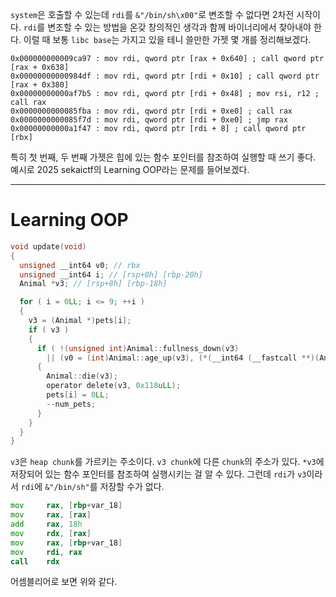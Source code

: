 `system`은 호출할 수 있는데 `rdi`를 `&"/bin/sh\x00"`로 변조할 수 없다면 2차전 시작이다. `rdi`를 변조할 수 있는 방법을 온갖 창의적인 생각과 함께 바이너리에서 찾아내야 한다. 이럴 때 보통 `libc base`는 가지고 있을 테니 쓸만한 가젯 몇 개를 정리해보겠다.

```
0x000000000009ca97 : mov rdi, qword ptr [rax + 0x640] ; call qword ptr [rax + 0x638]
0x00000000000984df : mov rdi, qword ptr [rdi + 0x10] ; call qword ptr [rax + 0x380]
0x00000000000af7b5 : mov rdi, qword ptr [rdi + 0x48] ; mov rsi, r12 ; call rax
0x0000000000085fba : mov rdi, qword ptr [rdi + 0xe0] ; call rax
0x0000000000085f7d : mov rdi, qword ptr [rdi + 0xe0] ; jmp rax
0x00000000000a1f47 : mov rdi, qword ptr [rdi + 8] ; call qword ptr [rbx]
```

특히 첫 번째, 두 번째 가젯은 힙에 있는 함수 포인터를 참조하여 실행할 때 쓰기 좋다. 예시로 2025 sekaictf의 Learning OOP라는 문제를 들어보겠다.

---
# Learning OOP

```c
void update(void)
{
  unsigned __int64 v0; // rbx
  unsigned __int64 i; // [rsp+0h] [rbp-20h]
  Animal *v3; // [rsp+8h] [rbp-18h]

  for ( i = 0LL; i <= 9; ++i )
  {
    v3 = (Animal *)pets[i];
    if ( v3 )
    {
      if ( !(unsigned int)Animal::fullness_down(v3)
        || (v0 = (int)Animal::age_up(v3), (*(__int64 (__fastcall **)(Animal *))(*(_QWORD *)v3 + 24LL))(v3) < v0) )
      {
        Animal::die(v3);
        operator delete(v3, 0x118uLL);
        pets[i] = 0LL;
        --num_pets;
      }
    }
  }
}
```

`v3`은 `heap chunk`를 가르키는 주소이다. `v3 chunk`에 다른 `chunk`의 주소가 있다. `*v3`에 저장되어 있는 함수 포인터를 참조하여 실행시키는 걸 알 수 있다.  그런데 `rdi`가 `v3`이라서 `rdi`에 `&"/bin/sh"`를 저장할 수가 없다. 

```asm
mov     rax, [rbp+var_18]
mov     rax, [rax]
add     rax, 18h
mov     rdx, [rax]
mov     rax, [rbp+var_18]
mov     rdi, rax
call    rdx
```

어셈블리어로 보면 위와 같다.
